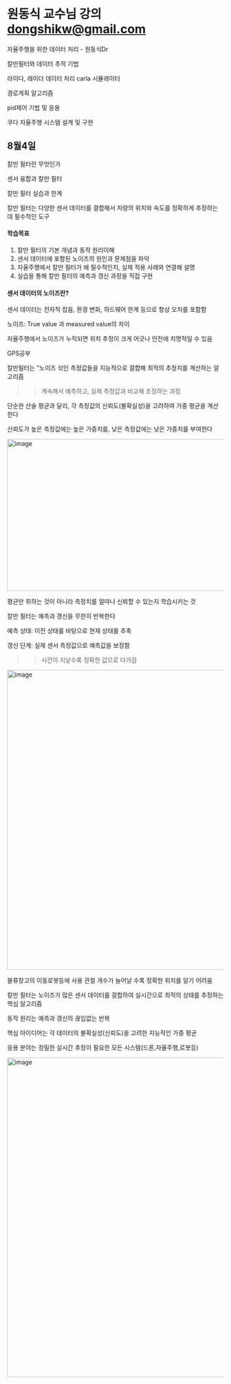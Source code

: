 # 원동식 교수님 강의 dongshikw@gmail.com

자율주행을 위한 데이터 처리 - 원동식Dr

칼만필터와 데이터 추적 기법

라이다, 레이더 데이터 처리 carla 시뮬레이터

경로계획 알고리즘

pid제어 기법 및 응용

쿠다 자율주행 시스템 설계 및 구현

## 8월4일

칼만 필터란 무엇인가

센서 융합과 칼만 필터

칼만 필터 실습과 한계

칼만 필터는 다양한 센서 데이터를 결합해서 차량의 위치와 속도를 정확하게 추정하는 데 필수적인 도구

#### 학습목표

1. 칼만 필터의 기본 개념과 동작 원리이해
2. 센서 데이터에 포함된 노이즈의 원인과 문제점을 파악
3. 자율주행에서 칼만 필터가 왜 필수적인지, 실제 적용 사례와 연결해 설명
4. 실습을 통해 칼만 필터의 예측과 갱신 과정을 직접 구현

#### 센서 데이터의 노이즈란?
센서 데이터는 전자적 잡음, 환경 변화, 하드웨어 한계 등으로 항상 오차를 포함함

노이즈: True value 과 measured value의 차이

자율주행에서 노이즈가 누적되면 위치 추정이 크게 어긋나 안전에 치명적일 수 있음

GPS공부

칼만필터는 "노이즈 섞인 측정값들을 지능적으로 결합해 최적의 추정치를 계산하는 알고리즘
>> 계속해서 예측하고, 실제 측정값과 비교해 조정하는 과정

단순한 산술 평균과 달리, 각 측정값의 신뢰도(불확실성)을 고려하여 가중 평균을 계산한다

신뢰도가 높은 측정값에는 높은 가중치를, 낮은 측정값에는 낮은 가중치를 부여한다

<img width="588" height="353" alt="image" src="https://github.com/user-attachments/assets/e6f29184-5b35-42d9-a5bb-da83b2d447e3" />

평균만 취하는 것이 아니라 측정치를 얼마나 신뢰할 수 있는지 학습시키는 것

칼만 필터는 예측과 갱신을 무한히 반복한다

예측 상태: 이전 상태를 바탕으로 현재 상태를 추축

갱신 단계: 실제 센서 측정값으로 예측값을 보정함
>> 시간이 지날수록 정확한 값으로 다가감

<img width="1033" height="697" alt="image" src="https://github.com/user-attachments/assets/a69a361b-ecec-4f59-9b0d-b99bbec1eafd" />

물류창고의 이동로봇등에 사용
관절 개수가 늘어날 수록 정확한 위치를 알기 어려움

칼만 필터는 노이즈가 많은 센서 데이터를 결합하여 실시간으로 최적의 상태를 추정하는 핵심 알고리즘

동작 원리는 예측과 갱신의 끊임없는 반복

핵심 아이디어는 각 데이터의 불확실성(신뢰도)을 고려한 지능적인 가중 평균

응용 분야는 정밀한 실시간 추정이 필요한 모든 시스템(드론,자율주행,로봇등)

<img width="1059" height="743" alt="image" src="https://github.com/user-attachments/assets/b48bc9e0-3988-4558-8190-d9cc8131afaa" />




